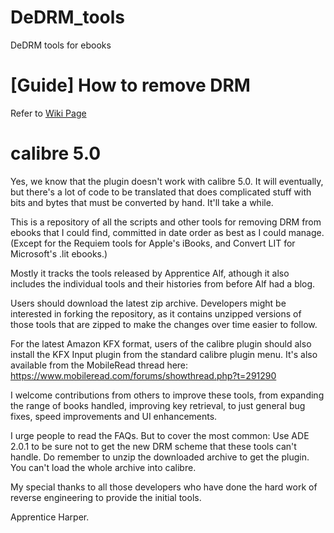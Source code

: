 # DeDRM_tools
DeDRM tools for ebooks
# [Guide] How to remove DRM
Refer to [Wiki Page](https://github.com/apprenticeharper/DeDRM_tools/wiki/Exactly-how-to-remove-DRM)
# calibre 5.0

Yes, we know that the plugin doesn't work with calibre 5.0. It will eventually, but there's a lot of code to be translated that does complicated stuff with bits and bytes that must be converted by hand. It'll take a while.


This is a repository of all the scripts and other tools for removing DRM from ebooks that I could find, committed in date order as best as I could manage. (Except for the Requiem tools for Apple's iBooks, and Convert LIT for Microsoft's .lit ebooks.)

Mostly it tracks the tools released by Apprentice Alf, athough it also includes the individual tools and their histories from before Alf had a blog.

Users should download the latest zip archive.
Developers might be interested in forking the repository, as it contains unzipped versions of those tools that are zipped to make the changes over time easier to follow.

For the latest Amazon KFX format, users of the calibre plugin should also install the KFX Input plugin from the standard calibre plugin menu. It's also available from the MobileRead thread here: https://www.mobileread.com/forums/showthread.php?t=291290

I welcome contributions from others to improve these tools, from expanding the range of books handled, improving key retrieval,  to just general bug fixes, speed improvements and UI enhancements.

I urge people to read the FAQs. But to cover the most common: Use ADE 2.0.1 to be sure not to get the new DRM scheme that these tools can't handle. Do remember to unzip the downloaded archive to get the plugin. You can't load the whole archive into calibre.

My special thanks to all those developers who have done the hard work of reverse engineering to provide the initial tools.

Apprentice Harper.
